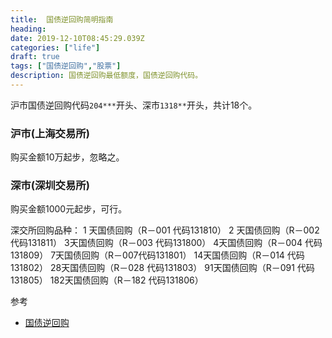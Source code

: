 ```yaml
---
title:  国债逆回购简明指南
heading: 
date: 2019-12-10T08:45:29.039Z
categories: ["life"]
draft: true
tags: ["国债逆回购","股票"]
description: 国债逆回购最低额度，国债逆回购代码。
---
```


沪市国债逆回购代码`204***`开头、深市`1318**`开头，共计18个。

### 沪市(上海交易所)

购买金额10万起步，忽略之。

### 深市(深圳交易所)

购买金额1000元起步，可行。

深交所回购品种：
1 天国债回购（R－001 代码131810） 
2 天国债回购（R－002 代码131811） 
3天国债回购（R－003 代码131800） 
4天国债回购（R－004 代码131809） 
7天国债回购（R－007代码131801） 
14天国债回购（R－014 代码131802） 
28天国债回购（R－028 代码131803） 
91天国债回购（R－091 代码131805） 
182天国债回购（R－182 代码131806） 





参考

- [国债逆回购](https://baike.baidu.com/item/%E5%9B%BD%E5%80%BA%E9%80%86%E5%9B%9E%E8%B4%AD/2751133)